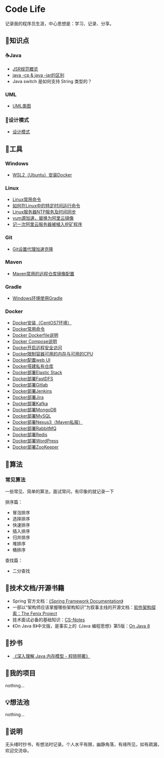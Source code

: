 # Code Life

记录我的程序员生涯，中心思想是：学习、记录、分享。

## 📌知识点

### ☕Java

- [JSR规范概览](/MD/Java/base/JSR规范概览.md)
- [java -cp & java -jar的区别](/MD/Java/base/java%20-cp%20&%20java%20-jar的区别.md)
- Java switch 是如何支持 String 类型的？

### UML

- [UML类图](/MD/UML/UML类图.md)

### 🌈设计模式

- [设计模式](/MD/DesignPattern/README.md)

## 🔧工具

### Windows

- [WSL2（Ubuntu）安装Docker](/MD/windows/WSL2（Ubuntu）安装Docker.md)

### Linux

- [Linux常用命令](/MD/linux/Linux常用命令.md)
- [如何在Linux中的特定时间运行命令](/MD/linux/如何在Linux中的特定时间运行命令.md)
- [Linux服务器NTP服务及时间同步](/MD/linux/Linux服务器NTP服务及时间同步.md)
- [yum源加速，替换为阿里云镜像](/MD/linux/yum源加速，替换为阿里云镜像.md)
- [记一次阿里云服务器被植入挖矿程序](/MD/linux/记一次阿里云服务器被植入挖矿程序.md)

### Git

- [Git设置代理加速克隆](/MD/git/Git设置代理加速克隆.md)

### Maven

- [Maven常用的远程仓库镜像配置](/MD/maven/Maven常用的远程仓库镜像配置.md)

### Gradle

- [Windows环境使用Gradle](/MD/windows/WSL2（Ubuntu）安装Docker.md)

### Docker

- [Docker安装（CentOS7环境）](/MD/docker/Docker安装（CentOS7环境）.md)
- [Docker常用命令](/MD/docker/Docker常用命令.md)
- [Docker Dockerfile说明](/MD/docker/Docker%20Dockerfile说明.md)
- [Docker Compose说明](/MD/docker/Docker%20Compose说明.md)
- [Docker开启远程安全访问](/MD/docker/Docker开启远程安全访问.md)
- [Docker限制容器可用的内存与可用的CPU](/MD/docker/Docker限制容器可用的内存与可用的CPU.md)
- [Docker配置web UI](/MD/docker/Docker配置web%20UI.md)
- [Docker搭建私有仓库](/MD/docker/Docker搭建私有仓库.md)
- [Docker部署Elastic Stack](/MD/docker/Docker部署Elastic%20Stack.md)
- [Docker部署FastDFS](/MD/docker/Docker部署FastDFS.md)
- [Docker部署Gitlab](/MD/docker/Docker部署Gitlab.md)
- [Docker部署Jenkins](/MD/docker/Docker部署Jenkins.md)
- [Docker部署Jira](/MD/docker/Docker部署Jira.md)
- [Docker部署Kafka](/MD/docker/Docker部署Kafka.md)
- [Docker部署MongoDB](/MD/docker/Docker部署MongoDB.md)
- [Docker部署MySQL](/MD/docker/Docker部署MySQL.md)
- [Docker部署Nexus3（Maven私服）](/MD/docker/Docker部署Nexus3（Maven私服）.md)
- [Docker部署RabbitMQ](/MD/docker/Docker部署RabbitMQ.md)
- [Docker部署Redis](/MD/docker/Docker部署Redis.md)
- [Docker部署WordPress](/MD/docker/Docker部署WordPress.md)
- [Docker部署ZooKeeper](/MD/docker/Docker部署ZooKeeper.md)

## 🧠算法

### 常见算法

一些常见、简单的算法，面试常问，有印象的就记录一下

排序篇：

- 冒泡排序
- 选择排序
- 快速排序
- 插入排序
- 归并排序
- 堆排序
- 桶排序

查找篇：

- 二分查找

## 📕技术文档/开源书籍

- Spring 官方文档：[《Spring Framework Documentation》](https://docs.spring.io/spring/docs/current/spring-framework-reference/)
- 一部以“架构师应该掌握哪些架构知识”为叙事主线的开源文档：[软件架构探索：The Fenix Project](https://icyfenix.cn/)
- 技术面试必备的基础知识：[CS-Notes](https://cyc2018.github.io/CS-Notes)
- 《On Java 8》中文版，是事实上的《Java 编程思想》第5版：[On Java 8](https://lingcoder.github.io/OnJava8)

## 🎫抄书

- [《深入理解 Java 内存模型 - 程晓明著》](/MD/Java/MemoryModel/README.md)

## 🔗我的项目

nothing...

## 💡想法池

nothing...

## 🎈说明

无头绪时抄书，有想法时记录。个人水平有限，幽静角落，有缘所见，如有疏漏，欢迎交流😄。
